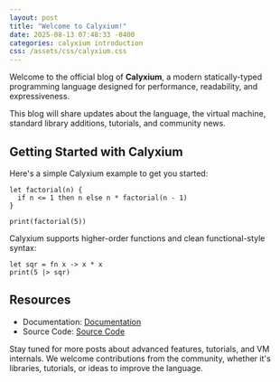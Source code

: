 ```yaml
---
layout: post
title: "Welcome to Calyxium!"
date: 2025-08-13 07:48:33 -0400
categories: calyxium introduction
css: /assets/css/calyxium.css
---
```


Welcome to the official blog of **Calyxium**, a modern statically-typed programming language designed for performance, readability, and expressiveness.  

This blog will share updates about the language, the virtual machine, standard library additions, tutorials, and community news.  

## Getting Started with Calyxium

Here's a simple Calyxium example to get you started:

```calyxium
let factorial(n) {
  if n <= 1 then n else n * factorial(n - 1)
}

print(factorial(5))
```

Calyxium supports higher-order functions and clean functional-style syntax:
```calyxium
let sqr = fn x -> x * x
print(5 |> sqr)
```

## Resources

- Documentation: [Documentation](https://calyxium-lang.github.io/docs/)
- Source Code: [Source Code](https://github.com/calyxium-lang/calyxium)

Stay tuned for more posts about advanced features, tutorials, and VM internals. We welcome contributions from the community, whether it's libraries, tutorials, or ideas to improve the language.